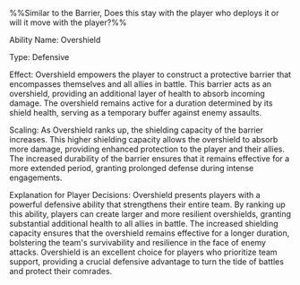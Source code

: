 %%Similar to the Barrier, Does this stay with the player who deploys it or will it move with the player?%%

Ability Name: Overshield

Type: Defensive

Effect: Overshield empowers the player to construct a protective barrier that encompasses themselves and all allies in battle. This barrier acts as an overshield, providing an additional layer of health to absorb incoming damage. The overshield remains active for a duration determined by its shield health, serving as a temporary buffer against enemy assaults.

Scaling: As Overshield ranks up, the shielding capacity of the barrier increases. This higher shielding capacity allows the overshield to absorb more damage, providing enhanced protection to the player and their allies. The increased durability of the barrier ensures that it remains effective for a more extended period, granting prolonged defense during intense engagements.

Explanation for Player Decisions: Overshield presents players with a powerful defensive ability that strengthens their entire team. By ranking up this ability, players can create larger and more resilient overshields, granting substantial additional health to all allies in battle. The increased shielding capacity ensures that the overshield remains effective for a longer duration, bolstering the team's survivability and resilience in the face of enemy attacks. Overshield is an excellent choice for players who prioritize team support, providing a crucial defensive advantage to turn the tide of battles and protect their comrades.

